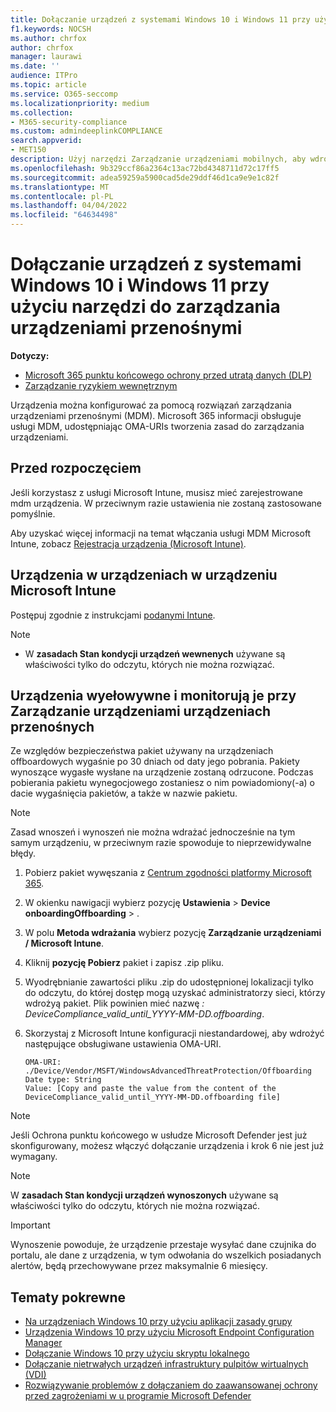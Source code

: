 ```yaml
---
title: Dołączanie urządzeń z systemami Windows 10 i Windows 11 przy użyciu narzędzi do zarządzania urządzeniami przenośnymi
f1.keywords: NOCSH
ms.author: chrfox
author: chrfox
manager: laurawi
ms.date: ''
audience: ITPro
ms.topic: article
ms.service: O365-seccomp
ms.localizationpriority: medium
ms.collection:
- M365-security-compliance
ms.custom: admindeeplinkCOMPLIANCE
search.appverid:
- MET150
description: Użyj narzędzi Zarządzanie urządzeniami mobilnych, aby wdrożyć pakiet konfiguracji na urządzeniach, aby zostały one wdrożone w usłudze.
ms.openlocfilehash: 9b329ccf86a2364c13ac72bd4348711d72c17ff5
ms.sourcegitcommit: adea59259a5900cad5de29ddf46d1ca9e9e1c82f
ms.translationtype: MT
ms.contentlocale: pl-PL
ms.lasthandoff: 04/04/2022
ms.locfileid: "64634498"
---
```

# <a name="onboard-windows-10-and-windows-11-devices-using-mobile-device-management-tools"></a>Dołączanie urządzeń z systemami Windows 10 i Windows 11 przy użyciu narzędzi do zarządzania urządzeniami przenośnymi

**Dotyczy:**

- [Microsoft 365 punktu końcowego ochrony przed utratą danych (DLP)](./endpoint-dlp-learn-about.md)
- [Zarządzanie ryzykiem wewnętrznym](insider-risk-management.md#learn-about-insider-risk-management-in-microsoft-365)

Urządzenia można konfigurować za pomocą rozwiązań zarządzania urządzeniami przenośnymi (MDM). Microsoft 365 informacji obsługuje usługi MDM, udostępniając OMA-URIs tworzenia zasad do zarządzania urządzeniami.


## <a name="before-you-begin"></a>Przed rozpoczęciem
Jeśli korzystasz z usługi Microsoft Intune, musisz mieć zarejestrowane mdm urządzenia. W przeciwnym razie ustawienia nie zostaną zastosowane pomyślnie. 

Aby uzyskać więcej informacji na temat włączania usługi MDM Microsoft Intune, zobacz [Rejestracja urządzenia (Microsoft Intune)](/mem/intune/enrollment/device-enrollment).

## <a name="onboard-devices-using-microsoft-intune"></a>Urządzenia w urządzeniach w urządzeniu Microsoft Intune

Postępuj zgodnie z instrukcjami [podanymi Intune](/mem/intune/protect/advanced-threat-protection-configure).
 
> [!NOTE]
> - W **zasadach Stan kondycji urządzeń wewnenych** używane są właściwości tylko do odczytu, których nie można rozwiązać.

## <a name="offboard-and-monitor-devices-using-mobile-device-management-tools"></a>Urządzenia wyełowywne i monitorują je przy Zarządzanie urządzeniami urządzeniach przenośnych

Ze względów bezpieczeństwa pakiet używany na urządzeniach offboardowych wygaśnie po 30 dniach od daty jego pobrania. Pakiety wynoszące wygasłe wysłane na urządzenie zostaną odrzucone. Podczas pobierania pakietu wynegocjowego zostaniesz o nim powiadomiony(-a) o dacie wygaśnięcia pakietów, a także w nazwie pakietu.

> [!NOTE]
> Zasad wnoszeń i wynoszeń nie można wdrażać jednocześnie na tym samym urządzeniu, w przeciwnym razie spowoduje to nieprzewidywalne błędy.

1. Pobierz pakiet wywęszania z <a href="https://go.microsoft.com/fwlink/p/?linkid=2077149" target="_blank">Centrum zgodności platformy Microsoft 365</a>.

2. W okienku nawigacji wybierz pozycję **Ustawienia** >  **Device onboardingOffboarding** > .

3. W polu **Metoda wdrażania** wybierz pozycję **Zarządzanie urządzeniami / Microsoft Intune**.

4. Kliknij **pozycję Pobierz** pakiet i zapisz .zip pliku.

5. Wyodrębnianie zawartości pliku .zip do udostępnionej lokalizacji tylko do odczytu, do której dostęp mogą uzyskać administratorzy sieci, którzy wdrożyą pakiet. Plik powinien mieć nazwę *: DeviceCompliance_valid_until_YYYY-MM-DD.offboarding*.

6. Skorzystaj z Microsoft Intune konfiguracji niestandardowej, aby wdrożyć następujące obsługiwane ustawienia OMA-URI.

    ```text
    OMA-URI: ./Device/Vendor/MSFT/WindowsAdvancedThreatProtection/Offboarding
    Date type: String
    Value: [Copy and paste the value from the content of the DeviceCompliance_valid_until_YYYY-MM-DD.offboarding file]
    ```
> [!NOTE]
> Jeśli Ochrona punktu końcowego w usłudze Microsoft Defender jest już skonfigurowany, możesz włączyć dołączanie urządzenia  i krok 6 nie jest już wymagany.

> [!NOTE]
> W **zasadach Stan kondycji urządzeń wynoszonych** używane są właściwości tylko do odczytu, których nie można rozwiązać.

> [!IMPORTANT]
> Wynoszenie powoduje, że urządzenie przestaje wysyłać dane czujnika do portalu, ale dane z urządzenia, w tym odwołania do wszelkich posiadanych alertów, będą przechowywane przez maksymalnie 6 miesięcy.

## <a name="related-topics"></a>Tematy pokrewne
- [Na urządzeniach Windows 10 przy użyciu aplikacji zasady grupy](device-onboarding-gp.md)
- [Urządzenia Windows 10 przy użyciu Microsoft Endpoint Configuration Manager](device-onboarding-sccm.md)
- [Dołączanie Windows 10 przy użyciu skryptu lokalnego](device-onboarding-script.md)
- [Dołączanie nietrwałych urządzeń infrastruktury pulpitów wirtualnych (VDI)](device-onboarding-vdi.md)
- [Rozwiązywanie problemów z dołączaniem do zaawansowanej ochrony przed zagrożeniami w u programie Microsoft Defender](/windows/security/threat-protection/microsoft-defender-atp/troubleshoot-onboarding)
